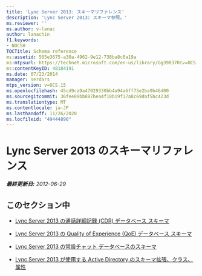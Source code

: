 ```yaml
---
title: 'Lync Server 2013: スキーマリファレンス'
description: 'Lync Server 2013: スキーマ参照。'
ms.reviewer: ''
ms.author: v-lanac
author: lanachin
f1.keywords:
- NOCSH
TOCTitle: Schema reference
ms:assetid: 565e3675-a30a-4962-9e12-738ba8c0a19a
ms:mtpsurl: https://technet.microsoft.com/en-us/library/Gg398370(v=OCS.15)
ms:contentKeyID: 48184191
ms.date: 07/23/2014
manager: serdars
mtps_version: v=OCS.15
ms.openlocfilehash: 45cd9ca9a47029330bb4a94a6ff75e2ba9b46d00
ms.sourcegitcommit: 36fee89bb887bea4f18b19f17a8c69daf5bc423d
ms.translationtype: MT
ms.contentlocale: ja-JP
ms.lasthandoff: 11/26/2020
ms.locfileid: "49444890"
---
```

# <a name="schema-reference-for-lync-server-2013"></a>Lync Server 2013 のスキーマリファレンス

<div data-xmlns="http://www.w3.org/1999/xhtml">

<div class="topic" data-xmlns="http://www.w3.org/1999/xhtml" data-msxsl="urn:schemas-microsoft-com:xslt" data-cs="https://msdn.microsoft.com/">

<div data-asp="https://msdn2.microsoft.com/asp">



</div>

<div id="mainSection">

<div id="mainBody">

<span> </span>

_**最終更新日:** 2012-06-29_

<div>

## <a name="in-this-section"></a>このセクション中

  - [Lync Server 2013 の通話詳細記録 (CDR) データベース スキーマ](lync-server-2013-call-detail-recording-cdr-database-schema.md)

  - [Lync Server 2013 の Quality of Experience (QoE) データベース スキーマ](lync-server-2013-quality-of-experience-qoe-database-schema.md)

  - [Lync Server 2013 の常設チャット データベースのスキーマ](lync-server-2013-persistent-chat-database-schema.md)

  - [Lync Server 2013 が使用する Active Directory のスキーマ拡張、クラス、属性](lync-server-2013-active-directory-schema-extensions-classes-and-attributes-used-by-lync-server.md)

</div>

</div>

<span> </span>

</div>

</div>

</div>

